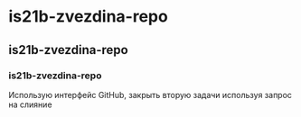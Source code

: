 # **is21b-zvezdina-repo**
## **is21b-zvezdina-repo**
### **is21b-zvezdina-repo**
Использую интерфейс GitHub, закрыть вторую задачи используя запрос на слияние

